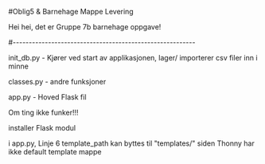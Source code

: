 #Oblig5 & Barnehage Mappe Levering

Hei hei, det er Gruppe 7b barnehage oppgave! 

#---------------------------------------------------------

init_db.py - Kjører ved start av applikasjonen, lager/ importerer csv filer inn i minne

classes.py - andre funksjoner

app.py - Hoved Flask fil

Om ting ikke funker!!!

installer Flask modul

i app.py, Linje 6 template_path kan byttes til "templates/" siden Thonny har ikke default template mappe

